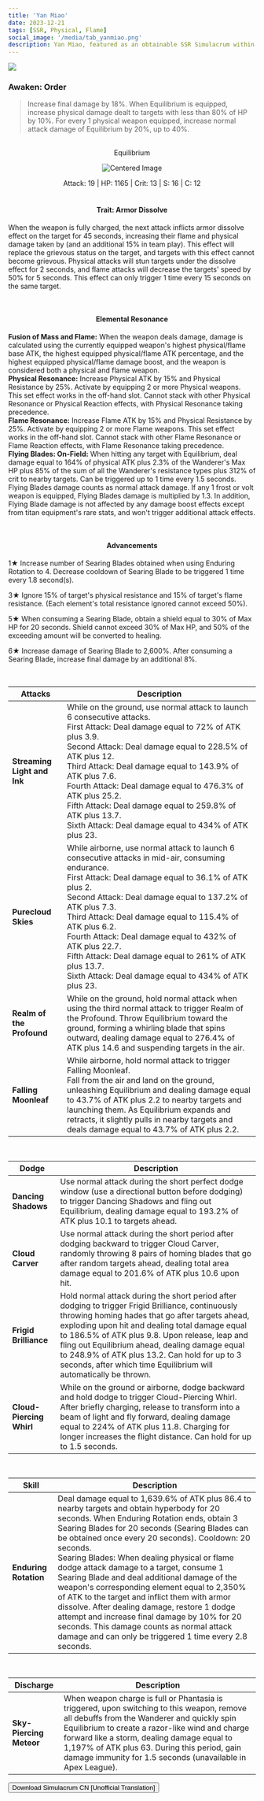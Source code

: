 ```yaml
---
title: 'Yan Miao'
date: 2023-12-21
tags: [SSR, Physical, Flame]
social_image: '/media/tab_yanmiao.png'
description: Yan Miao, featured as an obtainable SSR Simulacrum within the simulacrum system, associated with the weapon Equilibrium
---
```


![](https://telegra.ph/file/d1d595e7ca90822dba0ff.png)

### Awaken: Order

> Increase final damage by 18%. When Equilibrium is equipped, increase physical damage dealt to targets with less than 80% of HP by 10%. For every 1 physical weapon equipped, increase normal attack damage of Equilibrium by 20%, up to 40%.

<br />

<center> Equilibrium </center>

<p align="center">
    <img src="https://telegra.ph/file/e54308ba85772a6b8f346.png" alt="Centered Image">
</p>

<center> Attack: 19 | HP: 1165 | Crit: 13 | S: 16 | C: 12 </center>

<br />

<h4 style="text-align: center;"> Trait: Armor Dissolve </h4>

When the weapon is fully charged, the next attack inflicts armor dissolve effect on the target for 45 seconds, increasing their flame and physical damage taken by (and an additional 15% in team play). This effect will replace the grievous status on the target, and targets with this effect cannot become grievous. Physical attacks will stun targets under the dissolve effect for 2 seconds, and flame attacks will decrease the targets' speed by 50% for 5 seconds. This effect can only trigger 1 time every 15 seconds on the same target.

<br />

<h4 style="text-align: center;"> Elemental Resonance </h4>

**Fusion of Mass and Flame:** When the weapon deals damage, damage is calculated using the currently equipped weapon's highest physical/flame base ATK, the highest equipped physical/flame ATK percentage, and the highest equipped physical/flame damage boost, and the weapon is considered both a physical and flame weapon. <br/> **Physical Resonance:** Increase Physical ATK by 15% and Physical Resistance by 25%. Activate by equipping 2 or more Physical weapons. This set effect works in the off-hand slot. Cannot stack with other Physical Resonance or Physical Reaction effects, with Physical Resonance taking precedence. <br/> **Flame Resonance:** Increase Flame ATK by 15% and Physical Resistance by 25%. Activate by equipping 2 or more Flame weapons. This set effect works in the off-hand slot. Cannot stack with other Flame Resonance or Flame Reaction effects, with Flame Resonance taking precedence. <br/> **Flying Blades: On-Field:** When hitting any target with Equilibrium, deal damage equal to 164% of physical ATK plus 2.3% of the Wanderer's Max HP plus 85% of the sum of all the Wanderer's resistance types plus 312% of crit to nearby targets. Can be triggered up to 1 time every 1.5 seconds. Flying Blades damage counts as normal attack damage. If any 1 frost or volt weapon is equipped, Flying Blades damage is multiplied by 1.3. In addition, Flying Blade damage is not affected by any damage boost effects except from titan equipment's rare stats, and won't trigger additional attack effects.

<br />

<h4 style="text-align: center;"> Advancements </h4>

1★ Increase number of Searing Blades obtained when using Enduring Rotation to 4. Decrease cooldown of Searing Blade to be triggered 1 time every 1.8 second(s).

3★ Ignore 15% of target's physical resistance and 15% of target's flame resistance. (Each element's total resistance ignored cannot exceed 50%).

5★ When consuming a Searing Blade, obtain a shield equal to 30% of Max HP for 20 seconds. Shield cannot exceed 30% of Max HP, and 50% of the exceeding amount will be converted to healing. 

6★ Increase damage of Searing Blade to 2,600%. After consuming a Searing Blade, increase final damage by an additional 8%.



<br />


|   Attacks        | Description                                                  |
|-----------------|---------------------------------------------------------------|
| **Streaming Light and Ink** | While on the ground, use normal attack to launch 6 consecutive attacks. <br/> First Attack: Deal damage equal to 72% of ATK plus 3.9. <br/> Second Attack: Deal damage equal to 228.5% of ATK plus 12. <br/> Third Attack: Deal damage equal to 143.9% of ATK plus 7.6. <br/> Fourth Attack: Deal damage equal to 476.3% of ATK plus 25.2. <br/> Fifth Attack: Deal damage equal to 259.8% of ATK plus 13.7. <br/> Sixth Attack: Deal damage equal to 434% of ATK plus 23.|
| **Purecloud Skies** | While airborne, use normal attack to launch 6 consecutive attacks in mid-air, consuming endurance. <br/> First Attack: Deal damage equal to 36.1% of ATK plus 2. <br/> Second Attack: Deal damage equal to 137.2% of ATK plus 7.3. <br/> Third Attack: Deal damage equal to 115.4% of ATK plus 6.2. <br/> Fourth Attack: Deal damage equal to 432% of ATK plus 22.7. <br/> Fifth Attack: Deal damage equal to 261% of ATK plus 13.7. <br/> Sixth Attack: Deal damage equal to 434% of ATK plus 23.|
| **Realm of the Profound** | While on the ground, hold normal attack when using the third normal attack to trigger Realm of the Profound. Throw Equilibrium toward the ground, forming a whirling blade that spins outward, dealing damage equal to 276.4% of ATK plus 14.6 and suspending targets in the air.|
| **Falling Moonleaf** | While airborne, hold normal attack to trigger Falling Moonleaf. <br/> Fall from the air and land on the ground, unleashing Equilibrium and dealing damage equal to 43.7% of ATK plus 2.2 to nearby targets and launching them. As Equilibrium expands and retracts, it slightly pulls in nearby targets and deals damage equal to 43.7% of ATK plus 2.2.|



<br />


|   Dodge        | Description                                                  |
|-----------------|---------------------------------------------------------------|
| **Dancing Shadows** | Use normal attack during the short perfect dodge window (use a directional button before dodging) to trigger Dancing Shadows and fling out Equilibrium, dealing damage equal to 193.2% of ATK plus 10.1 to targets ahead.|
| **Cloud Carver** | Use normal attack during the short period after dodging backward to trigger Cloud Carver, randomly throwing 8 pairs of homing blades that go after random targets ahead, dealing total area damage equal to 201.6% of ATK plus 10.6 upon hit.|
| **Frigid Brilliance** | Hold normal attack during the short period after dodging to trigger Frigid Brilliance, continuously throwing homing hades that go after targets ahead, exploding upon hit and dealing total damage equal to 186.5% of ATK plus 9.8. Upon release, leap and fling out Equilibrium ahead, dealing damage equal to 248.9% of ATK plus 13.2. Can hold for up to 3 seconds, after which time Equilibrium will automatically be thrown.|
| **Cloud-Piercing Whirl** | While on the ground or airborne, dodge backward and hold dodge to trigger Cloud-Piercing Whirl. After briefly charging, release to transform into a beam of light and fly forward, dealing damage equal to 224% of ATK plus 11.8. Charging for longer increases the flight distance. Can hold for up to 1.5 seconds.|



<br />


|   Skill        | Description                                                  |
|-----------------|---------------------------------------------------------------|
| **Enduring Rotation** | Deal damage equal to 1,639.6% of ATK plus 86.4 to nearby targets and obtain hyperbody for 20 seconds. When Enduring Rotation ends, obtain 3 Searing Blades for 20 seconds (Searing Blades can be obtained once every 20 seconds). Cooldown: 20 seconds. <br/> Searing Blades: When dealing physical or flame dodge attack damage to a target, consume 1 Searing Blade and deal additional damage of the weapon's corresponding element equal to 2,350% of ATK to the target and inflict them with armor dissolve. After dealing damage, restore 1 dodge attempt and increase final damage by 10% for 20 seconds. This damage counts as normal attack damage and can only be triggered 1 time every 2.8 seconds.|



<br />


| Discharge | Description |
|-----------------|---------------------------------------------------------------|
| **Sky-Piercing Meteor** | When weapon charge is full or Phantasia is triggered, upon switching to this weapon, remove all debuffs from the Wanderer and quickly spin Equilibrium to create a razor-like wind and charge forward like a storm, dealing damage equal to 1,197% of ATK plus 63. During this period, gain damage immunity for 1.5 seconds (unavailable in Apex League).|


<button onclick="window.location.href='https://cdn.discordapp.com/attachments/1170415119289823302/1170622740554846238/Yan_Miao_Hykros_Lobby.png';">
      Download Simulacrum CN [Unofficial Translation]
    </button>
